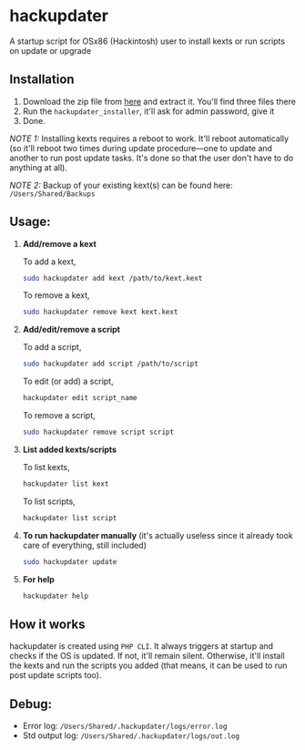 # hackupdater
A startup script for OSx86 (Hackintosh) user to install kexts or run scripts on update or upgrade

## Installation
1. Download the zip file from [here](https://github.com/MuntashirAkon/hackupdater/releases/latest) and extract it. You'll find three files there
2. Run the `hackupdater_installer`, it'll ask for admin password, give it
3. Done.

*NOTE 1:* Installing kexts requires a reboot to work. It'll reboot automatically (so it'll reboot two times during update procedure—one to update and another to run post update tasks. It's done so that the user don't have to do anything at all).

*NOTE 2:* Backup of your existing kext(s) can be found here: `/Users/Shared/Backups`

## Usage:
1. **Add/remove a kext**
   
   To add a kext,
   ```bash
   sudo hackupdater add kext /path/to/kext.kext
   ```
   To remove a kext,
   ```bash
   sudo hackupdater remove kext kext.kext
   ```
2. **Add/edit/remove a script**
  
   To add a script,
   ```bash
   sudo hackupdater add script /path/to/script
   ```
   To edit (or add) a script,
   ```bash
   hackupdater edit script_name
   ```
   To remove a script,
   ```bash
   sudo hackupdater remove script script
   ```
3. **List added kexts/scripts**

   To list kexts,
   ```bash
   hackupdater list kext
   ```
   To list scripts,
   ```bash
   hackupdater list script
   ```
4. **To run hackupdater manually** (it's actually useless since it already took care of everything, still included)

   ```bash
   sudo hackupdater update
   ```
5. **For help**

   ```bash
   hackupdater help
   ```

## How it works
hackupdater is created using `PHP CLI`. It always triggers at startup and checks if the OS is updated. If not, it'll remain silent. Otherwise, it'll install the kexts and run the scripts you added (that means, it can be used to run post update scripts too).

## Debug:
* Error log: `/Users/Shared/.hackupdater/logs/error.log`
* Std output log: `/Users/Shared/.hackupdater/logs/out.log`

